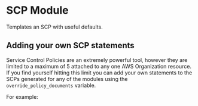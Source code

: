 # SCP Module

Templates an SCP with useful defaults.

## Adding your own SCP statements

Service Control Policies are an extremely powerful tool, however they are limited to a maximum of 5 attached to any one AWS Organization resource. If you find yourself hitting this limit you can add your own statements to the SCPs generated for any of the modules using the `override_policy_documents` variable.

For example:

```terraform

```